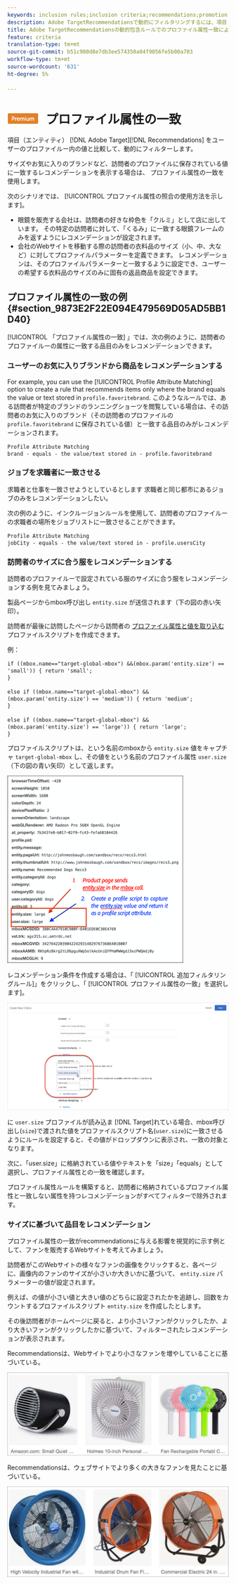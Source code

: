 ```yaml
---
keywords: inclusion rules;inclusion criteria;recommendations;promotion;promotions;dynamic filtering;dynamic;profile attribute matching
description: Adobe TargetRecommendationsで動的にフィルタリングするには、項目（エンティティ）とユーザーのプロファイルの値を比較します。
title: Adobe TargetRecommendationsの動的包含ルールでのプロファイル属性一致によるフィルター
feature: criteria
translation-type: tm+mt
source-git-commit: b51c980d8e7db3ee574350a04f9056fe5b00a703
workflow-type: tm+mt
source-wordcount: '631'
ht-degree: 5%

---
```



# ![PREMIUM](/help/assets/premium.png) プロファイル属性の一致

項目（エンティティ） [!DNL Adobe Target][!DNL Recommendations] をユーザーのプロファイルー内の値と比較して、動的にフィルターします。

サイズやお気に入りのブランドなど、訪問者のプロファイルに保存されている値に一致するレコメンデーションを表示する場合は、  プロファイル属性の一致を使用します。

次のシナリオでは、 [!UICONTROL プロファイル属性の照合の使用方法を示します]。

* 眼鏡を販売する会社は、訪問者の好きな枠色を「クルミ」として店に出しています。 その特定の訪問者に対して、「くるみ」に一致する眼鏡フレームのみを返すようにレコメンデーションが設定されます。
* 会社のWebサイトを移動する際の訪問者の衣料品のサイズ（小、中、大など）に対してプロファイルパラメーターを定義できます。 レコメンデーションは、そのプロファイルパラメーターと一致するように設定でき、ユーザーの希望する衣料品のサイズのみに固有の返品商品を設定できます。

## プロファイル属性の一致の例 {#section_9873E2F22E094E479569D05AD5BB1D40}

[!UICONTROL 「プロファイル属性の一致] 」では、次の例のように、訪問者のプロファイルーの属性に一致する品目のみをレコメンデーションできます。

### ユーザーのお気に入りブランドから商品をレコメンデーションする

For example, you can use the [!UICONTROL Profile Attribute Matching] option to create a rule that recommends items only where the brand equals the value or text stored in `profile.favoritebrand`. このようなルールでは、ある訪問者が特定のブランドのランニングショーツを閲覧している場合は、その訪問者のお気に入りのブランド（その訪問者のプロファイルの `profile.favoritebrand` に保存されている値）と一致する品目のみがレコメンデーションされます。

```
Profile Attribute Matching
brand - equals - the value/text stored in - profile.favoritebrand
```

### ジョブを求職者に一致させる

求職者と仕事を一致させようとしているとします 求職者と同じ都市にあるジョブのみをレコメンデーションしたい。

次の例のように、インクルージョンルールを使用して、訪問者のプロファイルーの求職者の場所をジョブリストに一致させることができます。

```
Profile Attribute Matching
jobCity - equals - the value/text stored in - profile.usersCity
```

### 訪問者のサイズに合う服をレコメンデーションする

訪問者のプロファイルーで設定されている服のサイズに合う服をレコメンデーションする例を見てみましょう。

製品ページからmbox呼び出し `entity.size` が送信されます（下の図の赤い矢印）。

訪問者が最後に訪問したページから訪問者の [プロファイル属性と値を取り込む](/help/c-target/c-visitor-profile/profile-parameters.md) プロファイルスクリプトを作成できます。

例：

```
if ((mbox.name=="target-global-mbox") &&(mbox.param('entity.size') == 'small')) { return 'small';
}

else if ((mbox.name=="target-global-mbox") &&(mbox.param('entity.size') == 'medium')) { return 'medium';
}

else if ((mbox.name=="target-global-mbox") &&(mbox.param('entity.size') == 'large')) { return 'large';
}
```

プロファイルスクリプトは、という名前のmboxから `entity.size` 値をキャプチャ `target-global-mbox` し、その値をという名前のプロファイル属性 `user.size` （下の図の青い矢印）として返します。

![サイズmbox呼び出し](/help/c-recommendations/c-algorithms/assets/size.png)

レコメンデーション条件を作成する場合は、「 [!UICONTROL 追加フィルタリングルール]」をクリックし、「 [!UICONTROL プロファイル属性の一致」を選択します]。

![プロファイル属性の一致の図](/help/c-recommendations/c-algorithms/assets/profile-attribute-matching.png)

に `user.size` プロファイルが読み込ま [!DNL Target]れている場合、mbox呼び出し(`size`)で渡された値をプロファイルスクリプト名(`user.size`)に一致させるようにルールを設定すると、その値がドロップダウンに表示され、一致の対象となります。

次に、「user.size」に格納されている値やテキストを「size」「equals」として選択し、プロファイル属性との一致を確認します。

プロファイル属性ルールを構築すると、訪問者に格納されているプロファイル属性と一致しない属性を持つレコメンデーションがすべてフィルターで除外されます。

### サイズに基づいて品目をレコメンデーション

プロファイル属性の一致がrecommendationsに与える影響を視覚的に示す例として、ファンを販売するWebサイトを考えてみましょう。

訪問者がこのWebサイトの様々なファンの画像をクリックすると、各ページに、画像内のファンのサイズが小さいか大きいかに基づいて、 `entity.size` パラメーターの値が設定されます。

例えば、の値が小さい値と大きい値のどちらに設定されたかを追跡し、回数をカウントするプロファイルスクリプト `entity.size` を作成したとします。

その後訪問者がホームページに戻ると、より小さいファンがクリックしたか、より大きいファンがクリックしたかに基づいて、フィルターされたレコメンデーションが表示されます。

Recommendationsは、Webサイトでより小さなファンを増やしていることに基づいている。

![小さなファンの勧め](/help/c-recommendations/c-algorithms/assets/small-fans.png)

Recommendationsは、ウェブサイトでより多くの大きなファンを見たことに基づいている。

![大ファンの推奨](/help/c-recommendations/c-algorithms/assets/large-fans.png)